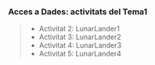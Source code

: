 ### Acces a Dades: activitats del Tema1
> * Activitat 2: LunarLander1
> * Activitat 3: LunarLander2
> * Activitat 4: LunarLander3
> * Activitat 5: LunarLander4
